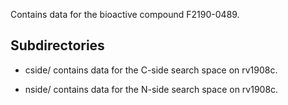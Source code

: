 Contains data for the bioactive compound F2190-0489.

## Subdirectories

- cside/ contains data for the C-side search space on rv1908c.

- nside/ contains data for the N-side search space on rv1908c.

